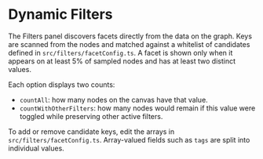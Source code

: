 # Dynamic Filters

The Filters panel discovers facets directly from the data on the graph. Keys are
scanned from the nodes and matched against a whitelist of candidates defined in
`src/filters/facetConfig.ts`. A facet is shown only when it appears on at least
5% of sampled nodes and has at least two distinct values.

Each option displays two counts:
- `countAll`: how many nodes on the canvas have that value.
- `countWithOtherFilters`: how many nodes would remain if this value were
  toggled while preserving other active filters.

To add or remove candidate keys, edit the arrays in
`src/filters/facetConfig.ts`. Array-valued fields such as `tags` are split into
individual values.

